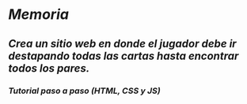 # **_Memoria_**

## **_Crea un sitio web en donde el jugador debe ir destapando todas las cartas hasta encontrar todos los pares._**

### **_Tutorial paso a paso (HTML, CSS y JS)_**
